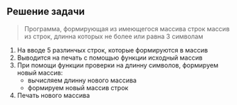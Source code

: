 Решение задачи
-------------

>Программа, формирующая из имеющегося массива строк массив из строк, длинна которых не более или равна 3 символам

1. На вводе 5 разлинчых строк, которые формируются в массив
2. Выводится на печать с помощью функции исходный массив
3. При помощи функции проверки на длинну символов, формируем новый массив:
     * вычисляем длинну нового массива
     * формируем новый массив строк
4. Печать нового массива